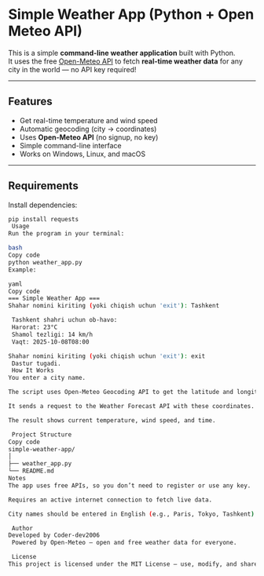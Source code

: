 #  Simple Weather App (Python + Open Meteo API)
This is a simple **command-line weather application** built with Python.  
It uses the free [Open-Meteo API](https://open-meteo.com/) to fetch **real-time weather data** for any city in the world — no API key required!

---

##  Features
-  Get real-time temperature and wind speed  
-  Automatic geocoding (city → coordinates)  
-  Uses **Open-Meteo API** (no signup, no key)  
-  Simple command-line interface  
-  Works on Windows, Linux, and macOS  

---

##  Requirements
Install dependencies:

```bash
pip install requests
 Usage
Run the program in your terminal:

bash
Copy code
python weather_app.py
Example:

yaml
Copy code
=== Simple Weather App ===
Shahar nomini kiriting (yoki chiqish uchun 'exit'): Tashkent

 Tashkent shahri uchun ob-havo:
 Harorat: 23°C
 Shamol tezligi: 14 km/h
 Vaqt: 2025-10-08T08:00

Shahar nomini kiriting (yoki chiqish uchun 'exit'): exit
 Dastur tugadi.
 How It Works
You enter a city name.

The script uses Open-Meteo Geocoding API to get the latitude and longitude.

It sends a request to the Weather Forecast API with these coordinates.

The result shows current temperature, wind speed, and time.

 Project Structure
Copy code
simple-weather-app/
│
├── weather_app.py
└── README.md
Notes
The app uses free APIs, so you don’t need to register or use any key.

Requires an active internet connection to fetch live data.

City names should be entered in English (e.g., Paris, Tokyo, Tashkent).

 Author
Developed by Coder-dev2006
 Powered by Open-Meteo — open and free weather data for everyone.

 License
This project is licensed under the MIT License — use, modify, and share freely.



